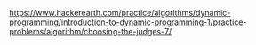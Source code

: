https://www.hackerearth.com/practice/algorithms/dynamic-programming/introduction-to-dynamic-programming-1/practice-problems/algorithm/choosing-the-judges-7/
